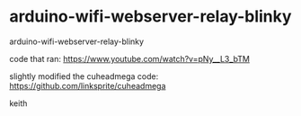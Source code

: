 arduino-wifi-webserver-relay-blinky
===================================

arduino-wifi-webserver-relay-blinky

code that ran: <https://www.youtube.com/watch?v=pNy__L3_bTM>

slightly modified the cuheadmega code: https://github.com/linksprite/cuheadmega 

keith
